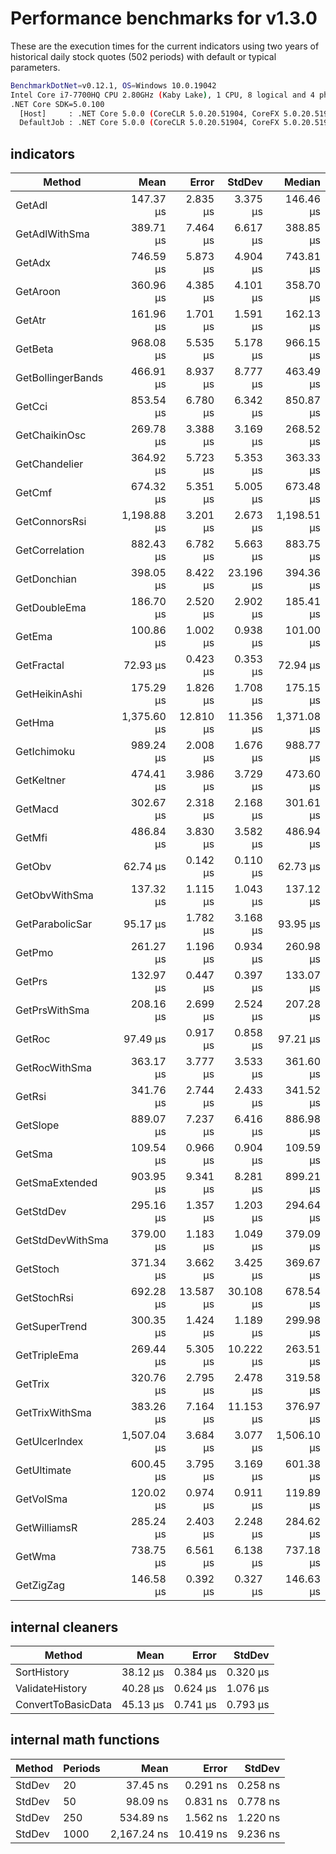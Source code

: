 # Performance benchmarks for v1.3.0

These are the execution times for the current indicators using two years of historical daily stock quotes (502 periods) with default or typical parameters.

``` bash
BenchmarkDotNet=v0.12.1, OS=Windows 10.0.19042
Intel Core i7-7700HQ CPU 2.80GHz (Kaby Lake), 1 CPU, 8 logical and 4 physical cores
.NET Core SDK=5.0.100
  [Host]     : .NET Core 5.0.0 (CoreCLR 5.0.20.51904, CoreFX 5.0.20.51904), X64 RyuJIT
  DefaultJob : .NET Core 5.0.0 (CoreCLR 5.0.20.51904, CoreFX 5.0.20.51904), X64 RyuJIT
```

## indicators

|            Method |        Mean |     Error |    StdDev |      Median |
|------------------ |------------:|----------:|----------:|------------:|
|            GetAdl |   147.37 μs |  2.835 μs |  3.375 μs |   146.46 μs |
|     GetAdlWithSma |   389.71 μs |  7.464 μs |  6.617 μs |   388.85 μs |
|            GetAdx |   746.59 μs |  5.873 μs |  4.904 μs |   743.81 μs |
|          GetAroon |   360.96 μs |  4.385 μs |  4.101 μs |   358.70 μs |
|            GetAtr |   161.96 μs |  1.701 μs |  1.591 μs |   162.13 μs |
|           GetBeta |   968.08 μs |  5.535 μs |  5.178 μs |   966.15 μs |
| GetBollingerBands |   466.91 μs |  8.937 μs |  8.777 μs |   463.49 μs |
|            GetCci |   853.54 μs |  6.780 μs |  6.342 μs |   850.87 μs |
|     GetChaikinOsc |   269.78 μs |  3.388 μs |  3.169 μs |   268.52 μs |
|     GetChandelier |   364.92 μs |  5.723 μs |  5.353 μs |   363.33 μs |
|            GetCmf |   674.32 μs |  5.351 μs |  5.005 μs |   673.48 μs |
|     GetConnorsRsi | 1,198.88 μs |  3.201 μs |  2.673 μs | 1,198.51 μs |
|    GetCorrelation |   882.43 μs |  6.782 μs |  5.663 μs |   883.75 μs |
|       GetDonchian |   398.05 μs |  8.422 μs | 23.196 μs |   394.36 μs |
|      GetDoubleEma |   186.70 μs |  2.520 μs |  2.902 μs |   185.41 μs |
|            GetEma |   100.86 μs |  1.002 μs |  0.938 μs |   101.00 μs |
|        GetFractal |    72.93 μs |  0.423 μs |  0.353 μs |    72.94 μs |
|     GetHeikinAshi |   175.29 μs |  1.826 μs |  1.708 μs |   175.15 μs |
|            GetHma | 1,375.60 μs | 12.810 μs | 11.356 μs | 1,371.08 μs |
|       GetIchimoku |   989.24 μs |  2.008 μs |  1.676 μs |   988.77 μs |
|        GetKeltner |   474.41 μs |  3.986 μs |  3.729 μs |   473.60 μs |
|           GetMacd |   302.67 μs |  2.318 μs |  2.168 μs |   301.61 μs |
|            GetMfi |   486.84 μs |  3.830 μs |  3.582 μs |   486.94 μs |
|            GetObv |    62.74 μs |  0.142 μs |  0.110 μs |    62.73 μs |
|     GetObvWithSma |   137.32 μs |  1.115 μs |  1.043 μs |   137.12 μs |
|   GetParabolicSar |    95.17 μs |  1.782 μs |  3.168 μs |    93.95 μs |
|            GetPmo |   261.27 μs |  1.196 μs |  0.934 μs |   260.98 μs |
|            GetPrs |   132.97 μs |  0.447 μs |  0.397 μs |   133.07 μs |
|     GetPrsWithSma |   208.16 μs |  2.699 μs |  2.524 μs |   207.28 μs |
|            GetRoc |    97.49 μs |  0.917 μs |  0.858 μs |    97.21 μs |
|     GetRocWithSma |   363.17 μs |  3.777 μs |  3.533 μs |   361.60 μs |
|            GetRsi |   341.76 μs |  2.744 μs |  2.433 μs |   341.52 μs |
|          GetSlope |   889.07 μs |  7.237 μs |  6.416 μs |   886.98 μs |
|            GetSma |   109.54 μs |  0.966 μs |  0.904 μs |   109.59 μs |
|    GetSmaExtended |   903.95 μs |  9.341 μs |  8.281 μs |   899.21 μs |
|         GetStdDev |   295.16 μs |  1.357 μs |  1.203 μs |   294.64 μs |
|  GetStdDevWithSma |   379.00 μs |  1.183 μs |  1.049 μs |   379.09 μs |
|          GetStoch |   371.34 μs |  3.662 μs |  3.425 μs |   369.67 μs |
|       GetStochRsi |   692.28 μs | 13.587 μs | 30.108 μs |   678.54 μs |
|     GetSuperTrend |   300.35 μs |  1.424 μs |  1.189 μs |   299.98 μs |
|      GetTripleEma |   269.44 μs |  5.305 μs | 10.222 μs |   263.51 μs |
|           GetTrix |   320.76 μs |  2.795 μs |  2.478 μs |   319.58 μs |
|    GetTrixWithSma |   383.26 μs |  7.164 μs | 11.153 μs |   376.97 μs |
|     GetUlcerIndex | 1,507.04 μs |  3.684 μs |  3.077 μs | 1,506.10 μs |
|       GetUltimate |   600.45 μs |  3.795 μs |  3.169 μs |   601.38 μs |
|         GetVolSma |   120.02 μs |  0.974 μs |  0.911 μs |   119.89 μs |
|      GetWilliamsR |   285.24 μs |  2.403 μs |  2.248 μs |   284.62 μs |
|            GetWma |   738.75 μs |  6.561 μs |  6.138 μs |   737.18 μs |
|         GetZigZag |   146.58 μs |  0.392 μs |  0.327 μs |   146.63 μs |

## internal cleaners

|             Method |     Mean |    Error |   StdDev |
|------------------- |---------:|---------:|---------:|
|        SortHistory | 38.12 μs | 0.384 μs | 0.320 μs |
|    ValidateHistory | 40.28 μs | 0.624 μs | 1.076 μs |
| ConvertToBasicData | 45.13 μs | 0.741 μs | 0.793 μs |

## internal math functions

| Method | Periods |        Mean |     Error |   StdDev |
|------- |-------- |------------:|----------:|---------:|
| StdDev |      20 |    37.45 ns |  0.291 ns | 0.258 ns |
| StdDev |      50 |    98.09 ns |  0.831 ns | 0.778 ns |
| StdDev |     250 |   534.89 ns |  1.562 ns | 1.220 ns |
| StdDev |    1000 | 2,167.24 ns | 10.419 ns | 9.236 ns |

